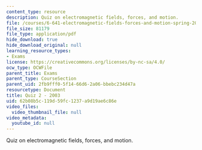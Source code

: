 ```yaml
---
content_type: resource
description: Quiz on electromagnetic fields, forces, and motion.
file: /courses/6-641-electromagnetic-fields-forces-and-motion-spring-2005/62b08b5c119d59fc1237a9d19ae6c86e_quiz2.pdf
file_size: 81179
file_type: application/pdf
hide_download: true
hide_download_original: null
learning_resource_types:
- Exams
license: https://creativecommons.org/licenses/by-nc-sa/4.0/
ocw_type: OCWFile
parent_title: Exams
parent_type: CourseSection
parent_uid: 2fb9fff0-5f14-66d6-2a06-bbebc234d47a
resourcetype: Document
title: Quiz 2 - 2003
uid: 62b08b5c-119d-59fc-1237-a9d19ae6c86e
video_files:
  video_thumbnail_file: null
video_metadata:
  youtube_id: null
---
```

Quiz on electromagnetic fields, forces, and motion.